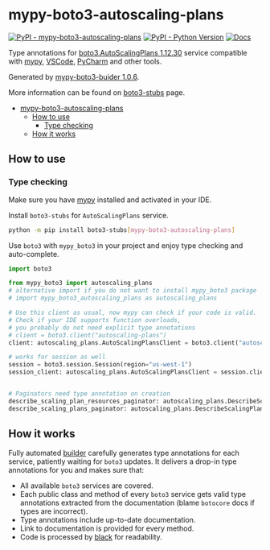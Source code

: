 # mypy-boto3-autoscaling-plans

[![PyPI - mypy-boto3-autoscaling-plans](https://img.shields.io/pypi/v/mypy-boto3-autoscaling-plans.svg?color=blue)](https://pypi.org/project/mypy-boto3-autoscaling-plans)
[![PyPI - Python Version](https://img.shields.io/pypi/pyversions/mypy-boto3-autoscaling-plans.svg?color=blue)](https://pypi.org/project/mypy-boto3-autoscaling-plans)
[![Docs](https://img.shields.io/readthedocs/mypy-boto3-builder.svg?color=blue)](https://mypy-boto3-builder.readthedocs.io/)

Type annotations for
[boto3.AutoScalingPlans 1.12.30](https://boto3.amazonaws.com/v1/documentation/api/1.12.30/reference/services/autoscaling-plans.html#AutoScalingPlans) service
compatible with [mypy](https://github.com/python/mypy), [VSCode](https://code.visualstudio.com/),
[PyCharm](https://www.jetbrains.com/pycharm/) and other tools.

Generated by [mypy-boto3-buider 1.0.6](https://github.com/vemel/mypy_boto3_builder).

More information can be found on [boto3-stubs](https://pypi.org/project/boto3-stubs/) page.

- [mypy-boto3-autoscaling-plans](#mypy-boto3-autoscaling-plans)
  - [How to use](#how-to-use)
    - [Type checking](#type-checking)
  - [How it works](#how-it-works)

## How to use

### Type checking

Make sure you have [mypy](https://github.com/python/mypy) installed and activated in your IDE.

Install `boto3-stubs` for `AutoScalingPlans` service.

```bash
python -m pip install boto3-stubs[mypy-boto3-autoscaling-plans]
```

Use `boto3` with `mypy_boto3` in your project and enjoy type checking and auto-complete.

```python
import boto3

from mypy_boto3 import autoscaling_plans
# alternative import if you do not want to install mypy_boto3 package
# import mypy_boto3_autoscaling_plans as autoscaling_plans

# Use this client as usual, now mypy can check if your code is valid.
# Check if your IDE supports function overloads,
# you probably do not need explicit type annotations
# client = boto3.client("autoscaling-plans")
client: autoscaling_plans.AutoScalingPlansClient = boto3.client("autoscaling-plans")

# works for session as well
session = boto3.session.Session(region="us-west-1")
session_client: autoscaling_plans.AutoScalingPlansClient = session.client("autoscaling-plans")


# Paginators need type annotation on creation
describe_scaling_plan_resources_paginator: autoscaling_plans.DescribeScalingPlanResourcesPaginator = client.get_paginator("describe_scaling_plan_resources")
describe_scaling_plans_paginator: autoscaling_plans.DescribeScalingPlansPaginator = client.get_paginator("describe_scaling_plans")
```

## How it works

Fully automated [builder](https://github.com/vemel/mypy_boto3_builder) carefully generates
type annotations for each service, patiently waiting for `boto3` updates. It delivers
a drop-in type annotations for you and makes sure that:

- All available `boto3` services are covered.
- Each public class and method of every `boto3` service gets valid type annotations
  extracted from the documentation (blame `botocore` docs if types are incorrect).
- Type annotations include up-to-date documentation.
- Link to documentation is provided for every method.
- Code is processed by [black](https://github.com/psf/black) for readability.